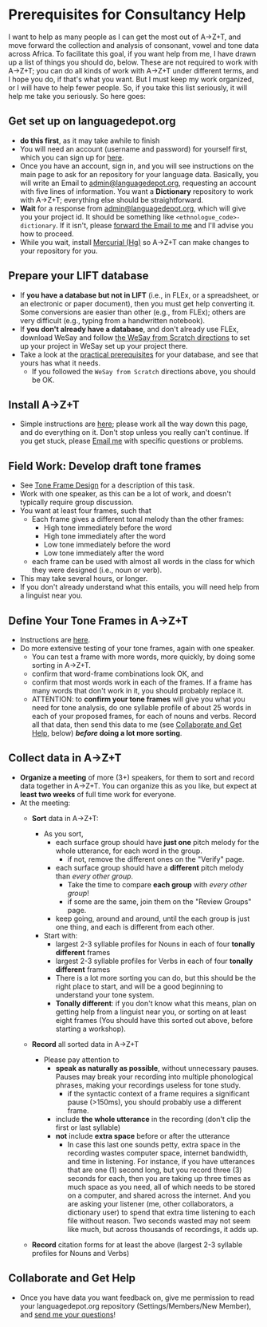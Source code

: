 # Prerequisites for Consultancy Help

I want to help as many people as I can get the most out of A→Z+T, and move forward the collection and analysis of consonant, vowel and tone data across Africa. To facilitate this goal, if you want help from me, I have drawn up a list of things you should do, below. These are not required to work with A→Z+T; you can do all kinds of work with A→Z+T under different terms, and I hope you do, if that's what you want. But I must keep my work organized, or I will have to help fewer people. So, if you take this list seriously, it will help me take you seriously. So here goes:

## Get set up on languagedepot.org
  - **do this first**, as it may take awhile to finish
  - You will need an account (username and password) for yourself first, which you can sign up for [here](http://public.languagedepot.org/account/register).
  - Once you have an account, sign in, and you will see instructions on the main page to ask for an repository for your language data. Basically, you will write an Email to admin@languagedepot.org, requesting an account with five lines of information. You want a **Dictionary** repository to work with A→Z+T; everything else should be straightforward.
  - **Wait** for a response from admin@languagedepot.org, which will give you your project id. It should be something like `<ethnologue_code>-dictionary`. If it isn't, please [forward the Email to me](<mailto:kent_rasmussen@sil.org?subject=Languagedepot-A→Z+T problem>) and I'll advise you how to proceed.
  - While you wait, install [Mercurial (Hg)](https://www.mercurial-scm.org/wiki/Download) so A→Z+T can make changes to your repository for you.

## Prepare your LIFT database
  - If **you have a database but not in LIFT** (i.e., in FLEx, or a spreadsheet, or an electronic or paper document), then you must get help converting it. Some conversions are easier than other (e.g., from FLEx); others are very difficult (e.g., typing from a handwritten notebook).
  - If **you don't already have a database**, and don't already use FLEx, download WeSay and follow [the WeSay from Scratch directions](WESAY_FROM_SCRATCH.md) to set up your project in WeSay set up your project there.
  - Take a look at the [practical prerequisites](USAGE.md#practical-prerequisites) for your database, and see that yours has what it needs.
    - If you followed the `WeSay from Scratch` directions above, you should be OK.

## Install A→Z+T
- Simple instructions are [here](SIMPLEINSTALL.md); please work all the way down this page, and do everything on it. Don't stop unless you really can't continue. If you get stuck, please [Email me](<mailto:kent_rasmussen@sil.org?subject=Please help with A→Z+T Installation>) with specific questions or problems.

## Field Work: Develop draft tone frames
- See [Tone Frame Design](USAGE.md#tone-frame-design) for a description of this task.
- Work with one speaker, as this can be a lot of work, and doesn't typically require group discussion.
- You want at least four frames, such that
  - Each frame gives a different tonal melody than the other frames:
    - High tone immediately before the word
    - High tone immediately after the word
    - Low tone immediately before the word
    - Low tone immediately after the word
  - each frame can be used with almost all words in the class for which they were designed (i.e., noun or verb).
- This may take several hours, or longer.
- If you don't already understand what this entails, you will need help from a linguist near you.

## Define Your Tone Frames in A→Z+T
- Instructions are [here](USAGE.md#tone-frames).
- Do more extensive testing of your tone frames, again with one speaker.
  - You can test a frame with more words, more quickly, by doing some sorting in A→Z+T.
  - confirm that word-frame combinations look OK, and
  - confirm that most words work in each of the frames. If a frame has many words that don't work in it, you should probably replace it.
  - ATTENTION: to **confirm your tone frames** will give you what you need for tone analysis, do one syllable profile of about 25 words in each of your proposed frames, for each of nouns and verbs. Record all that data, then send this data to me (see [Collaborate and Get Help](#collaborate-and-get-help), below) **_before_ doing a lot more sorting**.

## Collect data in A→Z+T
- **Organize a meeting** of more (3+) speakers, for them to sort and record data together in A→Z+T. You can organize this as you like, but expect at **least two weeks** of full time work for everyone.
- At the meeting:
  - **Sort** data in A→Z+T: 
    - As you sort, 
      - each surface group should have **just one** pitch melody for the whole utterance, for each word in the group.
        -  if not, remove the different ones on the "Verify" page.
      - each surface group should have a **different** pitch melody than _every other group_.
        - Take the time to compare **each group** with _every other group_! 
        - if some are the same, join them on the "Review Groups" page.
      - keep going, around and around, until the each group is just one thing, and each is different from each other.
    - Start with:
      - largest 2-3 syllable profiles for Nouns in each of four **tonally different** frames
      - largest 2-3 syllable profiles for Verbs in each of four **tonally different** frames
      - There is a lot more sorting you can do, but this should be the right place to start, and will be a good beginning to understand your tone system.
      - **Tonally different**: if you don't know what this means, plan on getting help from a linguist near you, or sorting on at least eight frames (You should have this sorted out above, before starting a workshop).
    
  - **Record** all sorted data in A→Z+T
    - Please pay attention to 
      - **speak as naturally as possible**, without unnecessary pauses. Pauses may break your recording into multiple phonological phrases, making your recordings useless for tone study.
        - if the syntactic context of a frame requires a significant pause (>150ms), you should probably use a different frame. 
      - include **the whole utterance** in the recording (don't clip the first or last syllable)
      - **not** include **extra space** before or after the utterance 
        - In case this last one sounds petty, extra space in the recording wastes computer space, internet bandwidth, and time in listening. For instance, if you have utterances that are one (1) second long, but you record three (3) seconds for each, then you are taking up three times as much space as you need, all of which needs to be stored on a computer, and shared across the internet. And you are asking your listener (me, other collaborators, a dictionary user) to spend that extra time listening to each file without reason. Two seconds wasted may not seem like much, but across thousands of recordings, it adds up. 
  - **Record** citation forms for at least the above (largest 2-3 syllable profiles for Nouns and Verbs)

## Collaborate and Get Help
- Once you have data you want feedback on, give me permission to read your languagedepot.org repository (Settings/Members/New Member), and [send me your questions](<mailto:kent_rasmussen@sil.org?subject=Please%20help%20with%20A→Z+T>)!
